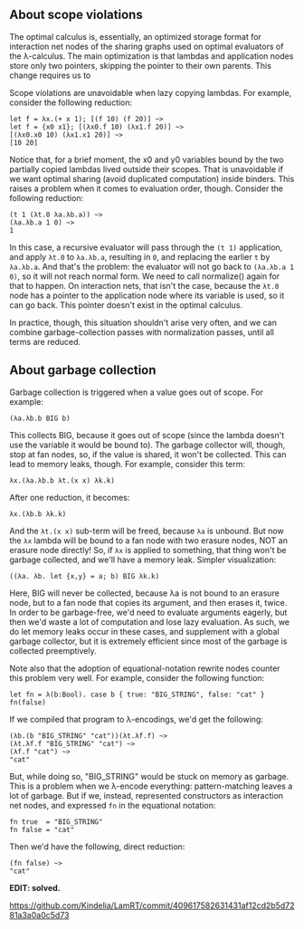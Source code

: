 About scope violations
----------------------

The optimal calculus is, essentially, an optimized storage format for
interaction net nodes of the sharing graphs used on optimal evaluators of the
λ-calculus. The main optimization is that lambdas and application nodes store
only two pointers, skipping the pointer to their own parents. This change
requires us to 

Scope violations are unavoidable when lazy copying lambdas. For example,
consider the following reduction:

```
let f = λx.(+ x 1); [(f 10) (f 20)] ~>
let f = {x0 x1}; [(λx0.f 10) (λx1.f 20)] ~>
[(λx0.x0 10) (λx1.x1 20)] ~>
[10 20]
```

Notice that, for a brief moment, the x0 and y0 variables bound by the two
partially copied lambdas lived outside their scopes. That is unavoidable if
we want optimal sharing (avoid duplicated computation) inside binders. This
raises a problem when it comes to evaluation order, though. Consider the
following reduction:

```
(t 1 (λt.0 λa.λb.a)) ~>
(λa.λb.a 1 0) ~>
1
```

In this case, a recursive evaluator will pass through the `(t 1)`
application, and apply `λt.0` to `λa.λb.a`, resulting in `0`, and replacing
the earlier `t` by `λa.λb.a`. And that's the problem: the evaluator will not
go back to `(λa.λb.a 1 0)`, so it will not reach normal form. We need to call
normalize() again for that to happen. On interaction nets, that isn't the
case, because the `λt.0` node has a pointer to the application node where its
variable is used, so it can go back. This pointer doesn't exist in the
optimal calculus.

In practice, though, this situation shouldn't arise very often, and we can
combine garbage-collection passes with normalization passes, until all terms
are reduced.

About garbage collection
------------------------

Garbage collection is triggered when a value goes out of scope. For example:

```
(λa.λb.b BIG b)
```

This collects BIG, because it goes out of scope (since the lambda doesn't use
the variable it would be bound to). The garbage collector will, though, stop
at fan nodes, so, if the value is shared, it won't be collected. This can
lead to memory leaks, though. For example, consider this term:

```
λx.(λa.λb.b λt.(x x) λk.k)
```

After one reduction, it becomes:

```
λx.(λb.b λk.k)
```

And the `λt.(x x)` sub-term will be freed, because `λa` is unbound. But now
the `λx` lambda will be bound to a fan node with two erasure nodes, NOT an
erasure node directly! So, if `λx` is applied to something, that thing won't
be garbage collected, and we'll have a memory leak. Simpler visualization:

```
((λa. λb. let {x,y} = a; b) BIG λk.k)
```

Here, BIG will never be collected, because λa is not bound to an erasure
node, but to a fan node that copies its argument, and then erases it, twice.
In order to be garbage-free, we'd need to evaluate arguments eagerly, but
then we'd waste a lot of computation and lose lazy evaluation. As such, we do
let memory leaks occur in these cases, and supplement with a global garbage
collector, but it is extremely efficient since most of the garbage is
collected preemptively.

Note also that the adoption of equational-notation rewrite nodes counter this
problem very well. For example, consider the following function:

```
let fn = λ(b:Bool). case b { true: "BIG_STRING", false: "cat" }
fn(false)
```

If we compiled that program to λ-encodings, we'd get the following:

```
(λb.(b "BIG_STRING" "cat"))(λt.λf.f) ~>
(λt.λf.f "BIG_STRING" "cat") ~>
(λf.f "cat") ~>
"cat"
```

But, while doing so, "BIG_STRING" would be stuck on memory as garbage. This
is a problem when we λ-encode everything: pattern-matching leaves a lot of
garbage. But if we, instead, represented constructors as interaction net
nodes, and expressed `fn` in the equational notation:

```
fn true  = "BIG_STRING"
fn false = "cat"
```

Then we'd have the following, direct reduction:

```
(fn false) ~>
"cat"
```

**EDIT: solved.**

https://github.com/Kindelia/LamRT/commit/409617582631431af12cd2b5d7281a3a0a0c5d73
